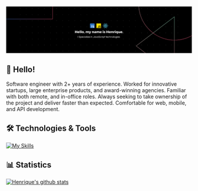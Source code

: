 [![Header](https://github.com/henriquemtn/henriquemtn/blob/main/banner.png?raw=true "Header")](https://github.com/henriquemtn)

## 👋 Hello! 
Software engineer with 2+ years of experience.  Worked for innovative startups, large enterprise products, and award-winning agencies.  Familiar with both remote, and in-office roles.  Always seeking to take ownership of the project and deliver faster than expected.  Comfortable for web, mobile, and API development.

## 🛠️ Technologies & Tools
[![My Skills](https://skillicons.dev/icons?i=aws,docker,js,ts,nextjs,react,tailwind,py,django,express,nodejs)](https://skillicons.dev)

## 📊 Statistics
[![Henrique's github stats](https://github-readme-stats.vercel.app/api?username=henriquemtn&theme=dark&count_private=true)](https://github.com/anuraghazra/github-readme-stats)
